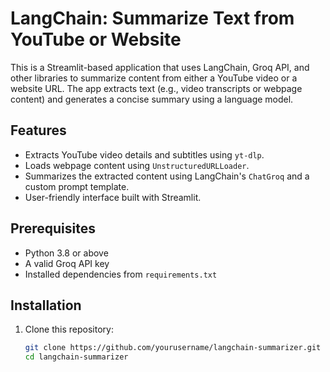 # LangChain: Summarize Text from YouTube or Website

This is a Streamlit-based application that uses LangChain, Groq API, and other libraries to summarize content from either a YouTube video or a website URL. The app extracts text (e.g., video transcripts or webpage content) and generates a concise summary using a language model.

## Features
- Extracts YouTube video details and subtitles using `yt-dlp`.
- Loads webpage content using `UnstructuredURLLoader`.
- Summarizes the extracted content using LangChain's `ChatGroq` and a custom prompt template.
- User-friendly interface built with Streamlit.

## Prerequisites
- Python 3.8 or above
- A valid Groq API key
- Installed dependencies from `requirements.txt`

## Installation

1. Clone this repository:
   ```bash
   git clone https://github.com/yourusername/langchain-summarizer.git
   cd langchain-summarizer
